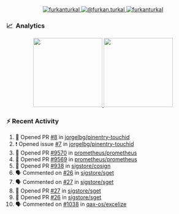 <p align="center">
  <a href="https://linkedin.com/in/furkanturkal" target="blank">
    <img src="https://img.shields.io/badge/linkedin-%230077B5.svg?&style=for-the-badge&logo=linkedin&logoColor=white" alt="furkanturkal" />
  </a>
  <a href="https://medium.com/@furkan.turkal" target="blank">
    <img src="https://img.shields.io/badge/medium-%2312100E.svg?&style=for-the-badge&logo=medium&logoColor=white" alt="@furkan.turkal" />
  </a>
  <a href="https://twitter.com/furkanturkaI" target="blank">
    <img src="https://img.shields.io/badge/Twitter-1DA1F2?style=for-the-badge&logo=twitter&logoColor=white" alt="furkanturkaI" />
  </a>
</p>

### 📈 &nbsp;Analytics

<p align="center">
  <a href="https://github.com/bufgix">
    <img height="180em" src="https://github-readme-stats-eight-theta.vercel.app/api?username=Dentrax&show_icons=true&theme=algolia&include_all_commits=true&count_private=true&line_height=26"/>
    <img height="180em" src="https://github-readme-stats-eight-theta.vercel.app/api/top-langs/?username=Dentrax&layout=compact&langs_count=8&theme=algolia&line_height=26"/>
  </a>
</p>

### :zap: Recent Activity

<!--START_SECTION:activity-->
1. 💪 Opened PR [#8](https://github.com/jorgelbg/pinentry-touchid/pull/8) in [jorgelbg/pinentry-touchid](https://github.com/jorgelbg/pinentry-touchid)
2. ❗️ Opened issue [#7](https://github.com/jorgelbg/pinentry-touchid/issues/7) in [jorgelbg/pinentry-touchid](https://github.com/jorgelbg/pinentry-touchid)
3. 💪 Opened PR [#9570](https://github.com/prometheus/prometheus/pull/9570) in [prometheus/prometheus](https://github.com/prometheus/prometheus)
4. 💪 Opened PR [#9569](https://github.com/prometheus/prometheus/pull/9569) in [prometheus/prometheus](https://github.com/prometheus/prometheus)
5. 💪 Opened PR [#938](https://github.com/sigstore/cosign/pull/938) in [sigstore/cosign](https://github.com/sigstore/cosign)
6. 🗣 Commented on [#26](https://github.com/sigstore/sget/issues/26) in [sigstore/sget](https://github.com/sigstore/sget)
7. 🗣 Commented on [#27](https://github.com/sigstore/sget/issues/27) in [sigstore/sget](https://github.com/sigstore/sget)
8. 💪 Opened PR [#27](https://github.com/sigstore/sget/pull/27) in [sigstore/sget](https://github.com/sigstore/sget)
9. 💪 Opened PR [#26](https://github.com/sigstore/sget/pull/26) in [sigstore/sget](https://github.com/sigstore/sget)
10. 🗣 Commented on [#1038](https://github.com/qax-os/excelize/issues/1038) in [qax-os/excelize](https://github.com/qax-os/excelize)
<!--END_SECTION:activity-->
